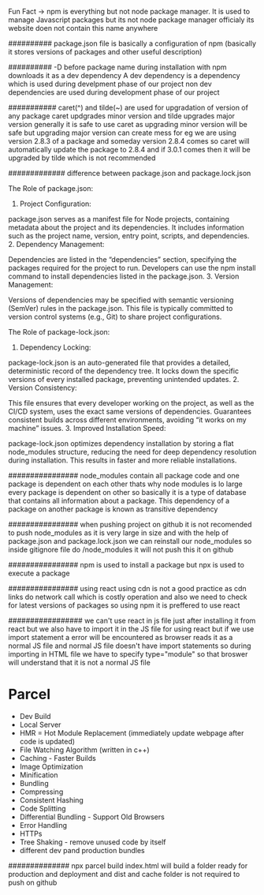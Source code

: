 Fun Fact -> npm is everything but not node package manager. It is used to manage Javascript packages but its not node package manager officialy its website doen not contain this name anywhere

##########
package.json file is basically a configuration of npm (basically it stores versions of packages and other useful description)

##########
-D before package name during installation with npm downloads it as a dev dependency 
A dev dependency is a dependency which is used during develpment phase of our project
non dev dependencies are used during development phase of our project

###########
caret(^) and tilde(~) are used for upgradation of version of any package caret updgrades minor version and tilde upgrades major version
generally it is safe to use caret as upgrading minor version will be safe but upgrading major version can create mess
for eg we are using version 2.8.3 of a package and someday version 2.8.4 comes so caret will automatically update the package to 2.8.4
and if 3.0.1 comes then it will be upgraded by tilde which is not recommended

#############
difference between package.json and package.lock.json

The Role of package.json:
1. Project Configuration:

package.json serves as a manifest file for Node projects, containing metadata about the project and its dependencies.
It includes information such as the project name, version, entry point, scripts, and dependencies.
2. Dependency Management:

Dependencies are listed in the “dependencies” section, specifying the packages required for the project to run.
Developers can use the npm install command to install dependencies listed in the package.json.
3. Version Management:

Versions of dependencies may be specified with semantic versioning (SemVer) rules in the package.json.
This file is typically committed to version control systems (e.g., Git) to share project configurations.

The Role of package-lock.json:
1. Dependency Locking:

package-lock.json is an auto-generated file that provides a detailed, deterministic record of the dependency tree.
It locks down the specific versions of every installed package, preventing unintended updates.
2. Version Consistency:

This file ensures that every developer working on the project, as well as the CI/CD system, uses the exact same versions of dependencies.
Guarantees consistent builds across different environments, avoiding “it works on my machine” issues.
3. Improved Installation Speed:

package-lock.json optimizes dependency installation by storing a flat node_modules structure, reducing the need for deep dependency resolution during installation.
This results in faster and more reliable installations.


################
node_modules contain all package code and one package is dependent on each other thats why node modules is lo large every package is dependent on other so basically it is a type of database that contains all information about a package. This dependency of a package on another package is known as transitive dependency

################
when pushing project on github it is not recomended to push node_modules as it is very large in size and with the help of package.json and package.lock.json we can reinstall our node_modules so inside gitignore file do /node_modules it will not push this it on github

################
npm is used to install a package but npx is used to execute a package

################
using react using cdn is not a good practice as cdn links do network call which is costly operation and also we need to check for latest versions of packages so using npm it is preffered to use react

#################
we can't use react in js file just after installing it from react but we also have to import it in the JS file for using react but if we use import statement a error will be encountered as browser reads it as a normal JS file and normal JS file doesn't have import statements so during importing in HTML file we have to specify type="module" so that broswer will understand that it is not a normal JS file

# Parcel
- Dev Build
- Local Server
- HMR = Hot Module Replacement (immediately update webpage after code is updated)
- File Watching Algorithm (written in c++)
- Caching - Faster Builds
- Image Optimization
- Minification
- Bundling
- Compressing
- Consistent Hashing
- Code Splitting
- Differential Bundling - Support Old Browsers
- Error Handling
- HTTPs
- Tree Shaking - remove unused code by itself
- different dev pand production bundles

##############
npx parcel build index.html will build a folder ready for production and deployment and dist and cache folder is not required to push on github

